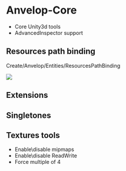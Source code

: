 # Anvelop-Core
- Core Unity3d tools
- AdvancedInspector support

## Resources path binding
  
Create/Anvelop/Entities/ResourcesPathBinding

<img src="https://api.monosnap.com/rpc/file/download?id=6rZdI6m8xjE2zb4QC2XNOkRPtN7D45">
  
## Extensions
## Singletones
  
## Textures tools

- Enable\disable mipmaps
- Enable\disable ReadWrite
- Force multiple of 4
